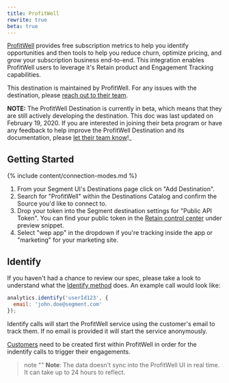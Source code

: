 ```yaml
---
title: ProfitWell
rewrite: true
beta: true
---
```


[ProfitWell](https://www.profitwell.com) provides free subscription metrics to help you identify opportunities and then tools to help you reduce churn, optimize pricing, and grow your subscription business end-to-end. This integration enables ProfitWell users to leverage it's Retain product and Engagement Tracking capabilities.

This destination is maintained by ProfitWell. For any issues with the destination, please [reach out to their team](mailto:product@profitwell.com).

**NOTE:** The ProfitWell Destination is currently in beta, which means that they are still actively developing the destination. This doc was last updated on February 19, 2020. If you are interested in joining their beta program or have any feedback to help improve the ProfitWell Destination and its documentation, please [let  their team know](mailto:product@profitwell.com)!_

## Getting Started

{% include content/connection-modes.md %}

1. From your Segment UI's Destinations page click on "Add Destination".
2. Search for "ProfitWell" within the Destinations Catalog and confirm the Source you'd like to connect to.
3. Drop your token into the Segment destination settings for "Public API Token".
You can find your public token in the [Retain control center](https://www2.profitwell.com/app/engagement) under preview snippet.
4. Select "wep app" in the dropdown if you're tracking inside the app or "marketing" for your marketing site.

## Identify

If you haven't had a chance to review our spec, please take a look to understand what the [Identify method](https://segment.com/docs/spec/identify/) does. An example call would look like:

```javascript
analytics.identify('userId123', {
  email: 'john.doe@segment.com'
});
```

Identify calls will start the ProfitWell service using the customer's email to track them. If no email is provided it will start the service anonymously.

[Customers](https://www2.profitwell.com/app/customers) need to be created first within ProfitWell in order for the indentify calls to trigger their engagements.

> note ""
> **Note**: The data doesn't sync into the ProfitWell UI in real time. It can take up to 24 hours to reflect.

